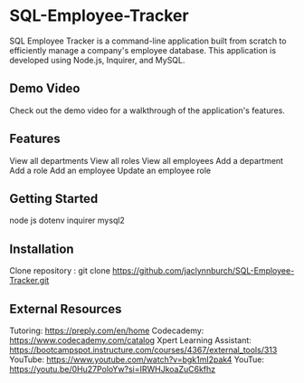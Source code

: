 # SQL-Employee-Tracker
SQL Employee Tracker is a command-line application built from scratch to efficiently manage a company's employee database. This application is developed using Node.js, Inquirer, and MySQL.

## Demo Video
Check out the demo video for a walkthrough of the application's features.

## Features
View all departments
View all roles
View all employees
Add a department
Add a role
Add an employee
Update an employee role

## Getting Started
node js
dotenv
inquirer
mysql2

## Installation
Clone repository : git clone https://github.com/jaclynnburch/SQL-Employee-Tracker.git

## External Resources
Tutoring: https://preply.com/en/home Codecademy: https://www.codecademy.com/catalog
Xpert Learning Assistant: https://bootcampspot.instructure.com/courses/4367/external_tools/313
YouTube: https://www.youtube.com/watch?v=bgk1mI2pak4
YouTue: https://youtu.be/0Hu27PoloYw?si=IRWHJkoaZuC6kfhz
